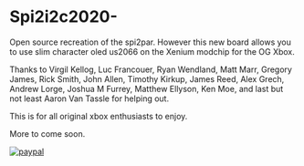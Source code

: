 # Spi2i2c2020-
Open source recreation of the spi2par. However this new board  allows you to use slim character oled us2066 on the Xenium modchip for the OG Xbox. 

Thanks to Virgil Kellog, Luc Francouer, Ryan Wendland, Matt Marr, Gregory James, Rick Smith, John Allen, Timothy Kirkup, James Reed, Alex Grech, Andrew Lorge, Joshua M Furrey, Matthew Ellyson, Ken Moe, and last but not least Aaron Van Tassle for helping out.

This is for all original xbox enthusiasts to enjoy.

More to come soon.

[![paypal](https://www.paypalobjects.com/en_US/i/btn/btn_donateCC_LG.gif)](Lmurdock0803@optonline.net)
